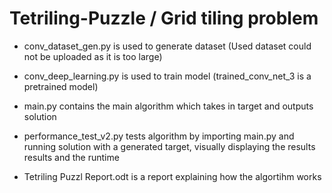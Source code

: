 # Tetriling-Puzzle / Grid tiling problem

- conv_dataset_gen.py is used to generate dataset (Used dataset could not be uploaded as it is too large)

- conv_deep_learning.py is used to train model (trained_conv_net_3 is a pretrained model)

- main.py contains the main algorithm which takes in target and outputs solution

- performance_test_v2.py tests algorithm by importing  main.py and running solution with a generated target, visually displaying the results results and the runtime

- Tetriling Puzzl Report.odt is a report explaining how the algortihm works
